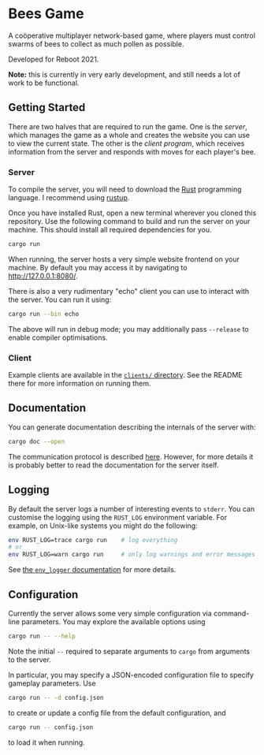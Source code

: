 # Bees Game

A coöperative multiplayer network-based game,
where players must control swarms of bees
to collect as much pollen as possible.

Developed for Reboot 2021.

**Note:** this is currently in very early development,
and still needs a lot of work to be functional.

## Getting Started

There are two halves that are required to run the game.
One is the _server_,
which manages the game as a whole
and creates the website you can use to view the current state.
The other is the _client program_,
which receives information from the server
and responds with moves for each player's bee.

### Server

To compile the server, you will need to download
the [Rust](https://www.rust-lang.org/) programming language.
I recommend using [rustup](https://rustup.rs/).

Once you have installed Rust, open a new terminal
wherever you cloned this repository.
Use the following command to build and run the server on your machine.
This should install all required dependencies for you.
```sh
cargo run
```

When running, the server hosts a very simple website frontend on your machine.
By default you may access it by navigating to <http://127.0.0.1:8080/>.

There is also a very rudimentary "echo" client
you can use to interact with the server.
You can run it using:
```sh
cargo run --bin echo
```

The above will run in debug mode;
you may additionally pass `--release` to enable compiler optimisations.

### Client

Example clients are available in the [`clients/` directory](clients/).
See the README there for more information on running them.

## Documentation

You can generate documentation describing the internals of the server with:

```sh
cargo doc --open
```

The communication protocol is described [here](protocol.md).
However, for more details it is probably better
to read the documentation for the server itself.

## Logging

By default the server logs a number of interesting events to `stderr`.
You can customise the logging using the `RUST_LOG` environment variable.
For example, on Unix-like systems you might do the following:

```sh
env RUST_LOG=trace cargo run    # log everything
# or
env RUST_LOG=warn cargo run     # only log warnings and error messages
```

See [the `env_logger` documentation](https://docs.rs/env_logger)
for more details.

## Configuration

Currently the server allows some very simple configuration
via command-line parameters.
You may explore the available options using
```sh
cargo run -- --help
```

Note the initial `--` required to separate
arguments to `cargo` from arguments to the server.

In particular, you may specify a JSON-encoded configuration file
to specify gameplay parameters.
Use
```sh
cargo run -- -d config.json
```
to create or update a config file from the default configuration, and
```sh
cargo run -- config.json
```
to load it when running.
